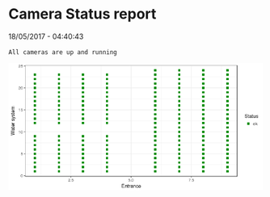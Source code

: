 Camera Status report
================
18/05/2017 - 04:40:43

    All cameras are up and running

![](camreport_files/figure-markdown_github/unnamed-chunk-2-1.png)
